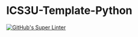 # ICS3U-Template-Python

[![GitHub's Super Linter](https://github.com/Peter-Gemmell/ICS3U-Unit6-01-Python/workflows/GitHub's%20Super%20Linter/badge.svg)](https://github.com/Peter-Gemmell/ICS3U-Unit6-01-Python/actions)
